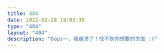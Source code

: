 ```yaml
---
title: 404
date: 2022-02-28 19:03:35
type: "404"
layout: "404"
description: "Oops～，我崩溃了！找不到你想要的页面 :("
---
```

